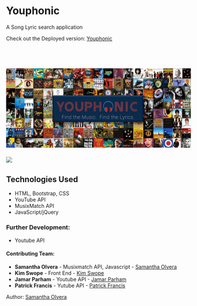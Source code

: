 # Youphonic
A Song Lyric search application 

Check out the Deployed version: [Youphonic](https://smolvera.github.io/Youphonic_App/)

<h1 align="center">
  <br>
  <img src="https://github.com/Southerngirl13/group-project-2/blob/master/assets/images/project.gif">
</h1>
<img src="https://github.com/Southerngirl13/group-project-2/blob/master/assets/images/readme2.jpg">


## Technologies Used
 - HTML, Bootstrap, CSS
 - YouTube API 
 - MusixMatch API
 - JavaScript/jQuery
 
### Further Development:
- Youtube API 

#### Contributing Team:

* **Samantha Olvera** - Musixmatch API, Javascript - [Samantha Olvera](https://github.com/smolvera)
* **Kim Swope** - Front End - [Kim Swope](https://github.com/Southerngirl13)
* **Jamar Parham** - Youtube API - [Jamar Parham](https://github.com/JParham23)
* **Patrick Francis** - Yutube API - [Patrick Francis](https://github.com/pfrancis113)

Author: [Samantha Olvera](https://github.com/smolvera)
